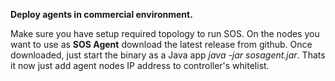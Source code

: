 **Deploy agents in commercial environment.**

Make sure you have setup required topology to run SOS. 
On the nodes you want to use as **SOS Agent** download the latest release from github.
Once downloaded, just start the binary as a Java app _java -jar sosagent.jar_.
Thats it now just add agent nodes IP address to controller's whitelist.
